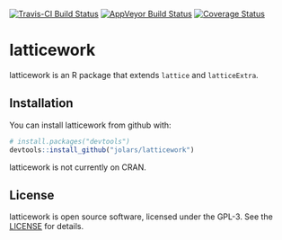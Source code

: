 
<!-- README.md is generated from README.Rmd. Please edit that file -->
[![Travis-CI Build Status](https://travis-ci.org/jolars/latticework.svg?branch=master)](https://travis-ci.org/jolars/latticework) [![AppVeyor Build Status](https://ci.appveyor.com/api/projects/status/github/jolars/latticework?branch=master&svg=true)](https://ci.appveyor.com/project/jolars/latticework) [![Coverage Status](https://img.shields.io/codecov/c/github/jolars/latticework/master.svg)](https://codecov.io/github/jolars/latticework?branch=master)

latticework
===========

latticework is an R package that extends `lattice` and `latticeExtra`.

Installation
------------

You can install latticework from github with:

``` r
# install.packages("devtools")
devtools::install_github("jolars/latticework")
```

latticework is not currently on CRAN.

License
-------

latticework is open source software, licensed under the GPL-3. See the [LICENSE](LICENSE) for details.
